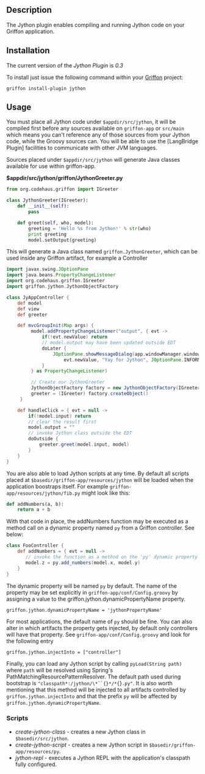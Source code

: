##  Description

The Jython plugin enables compiling and running Jython code on your Griffon application.

##  Installation
The current version of the *Jython Plugin* is *0.3*

To install just issue the following command within your [Griffon](http://griffon.codehaus.org/) project:

    griffon install-plugin jython

##  Usage
You must place all Jython code under `$appdir/src/jython`, it will be compiled first before any sources available on `griffon-app` or `src/main` which means you can't reference any of those sources from your Jython code, while the Groovy sources can. You will be able to use the [LangBridge Plugin] facilities to communicate with other JVM languages.

Sources placed under `$appdir/src/jython` will generate Java classes available for use within griffon-app.

__$appdir/src/jython/griffon/JythonGreeter.py__

```python
from org.codehaus.griffon import IGreeter

class JythonGreeter(IGreeter):
    def __init__(self):
        pass

    def greet(self, who, model):
        greeting = 'Hello %s from Jython!' % str(who)
        print greeting
        model.setOutput(greeting)
```

This will generate a Java class named `griffon.JythonGreeter`, which can be used inside any Griffon artifact, for example a Controller

```groovy
import javax.swing.JOptionPane
import java.beans.PropertyChangeListener
import org.codehaus.griffon.IGreeter
import griffon.jython.JythonObjectFactory

class JyAppController {
    def model
    def view
    def greeter

    def mvcGroupInit(Map args) {
         model.addPropertyChangeListener("output", { evt ->
             if(!evt.newValue) return
             // model.output may have been updated outside EDT
             doLater {
                 JOptionPane.showMessageDialog(app.windowManager.windows[0],
                     evt.newValue, "Yay for Jython", JOptionPane.INFORMATION_MESSAGE)
             }
         } as PropertyChangeListener)

         // Create our JythonGreeter
         JythonObjectFactory factory = new JythonObjectFactory(IGreeter.class, 'JythonGreeter', 'JythonGreeter')
         greeter = (IGreeter) factory.createObject()
     }

    def handleClick = { evt = null ->
        if(!model.input) return
        // clear the result first
        model.output = ""
        // invoke Jython class outside the EDT
        doOutside {
            greeter.greet(model.input, model)
        }
    }
}
```

You are also able to load Jython scripts at any time. By default all scripts placed at `$basedir/griffon-app/resources/jython` will be loaded when the application boostraps itself. For example `griffon-app/resources/jython/fib.py` might look like this:

```python
def addNumbers(a, b):
    return a + b
```

With that code in place, the addNumbers function may be executed as a method call on a dynamic property named `py` from a Griffon controller. See below:

```groovy
class FooController {
    def addNumbers = { evt = null ->
       // invoke the function as a method on the 'py' dynamic property
       model.z = py.add_numbers(model.x, model.y)
    }
}
```

The dynamic property will be named `py` by default. The name of the property may be set explicitly in `griffon-app/conf/Config.groovy` by assigning a value to the griffon.jython.dynamicPropertyName property.

    griffon.jython.dynamicPropertyName = 'jythonPropertyName'

For most applications, the default name of `py` should be fine. You can also alter in which artifacts the property gets injected, by default only controllers will have that property. See `griffon-app/conf/Config.groovy` and look for the following entry

    griffon.jython.injectInto = ["controller"]

Finally, you can load any Jython script by calling `pyLoad(String path)` where `path` will be resolved using Spring's PathMatchingResourcePatternResolver. The default path used during bootstrap is `"classpath*:/jython/\*``{}*/*{`}`.py"`. It is also worth mentioning that this method will be injected to all artifacts controlled by `griffon.jython.injectInto` and that the prefix `py` will be affected by `griffon.jython.dynamicPropertyName`.


###  Scripts
 * *create-jython-class* - creates a new Jython class in `$basedir/src/jython`.
 * *create-jython-script* - creates a new Jython script in `$basedir/griffon-app/resources/py`.
 * *jython-repl* - executes a Jython REPL with the application's classpath fully configured.

